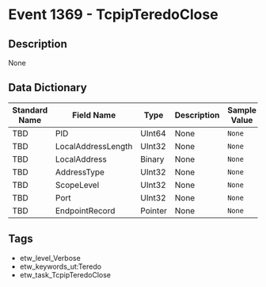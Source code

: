 # Event 1369 - TcpipTeredoClose

## Description
None

## Data Dictionary
|Standard Name|Field Name|Type|Description|Sample Value|
|---|---|---|---|---|
|TBD|PID|UInt64|None|`None`|
|TBD|LocalAddressLength|UInt32|None|`None`|
|TBD|LocalAddress|Binary|None|`None`|
|TBD|AddressType|UInt32|None|`None`|
|TBD|ScopeLevel|UInt32|None|`None`|
|TBD|Port|UInt32|None|`None`|
|TBD|EndpointRecord|Pointer|None|`None`|

## Tags
* etw_level_Verbose
* etw_keywords_ut:Teredo
* etw_task_TcpipTeredoClose